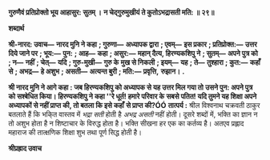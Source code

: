 **गुरुणैवं प्रतिप्रोक्तो भूय आहासुर: सुतम् ।** **न चेद्गुरुमुखीयं ते कुतोऽभद्रासती मति: ॥ २९॥** 

**शब्दार्थ** 

**श्री-नारद: उवाच—** **नारद मुनि ने कहा** **; गुरुणा—** **अध्यापक द्वारा** **; एवम्—** **इस प्रकार** **; प्रतिप्रोक्त:—** **उत्तर दिये जाने पर** **; भूय:—** **पुन:** **; आह—** **कहा** **; असुर:—** **महान् दैत्य, हिरण्यकशिपु ने** **; सुतम्—** **अपने पुत्र को** **; न—** **नहीं** **; चेत्—** **यदि** **; गुरु-मुखी—** **गुरु के** **मुख से निकली** **; इयम्—** **यह** **; ते—** **तुश्हारा** **; कुत:—** **कहाँ से** **; अभद्र—** **हे अशुभ** **; असती—** **अत्यन्त बुरी** **; मति:—** **प्रवृत्ति,** **रुझान।** **.** 

**श्री नारद मुनि ने आगे कहा : जब हिरण्यकशिपु को अध्यापक से यह उत्तर मिल गया तो** **उसने पुन: अपने पुत्र को सश्बेधित किया। हिरण्यकशिपु ने कहा ''रे धूर्त! हमारे परिवार के** **सबसे पतित! यदि तुमने यह शिक्षा अपने अध्यापकों से नहीं प्राप्त की, तो बतला कि इसे कहाँ** **से प्राप्त की?ÓÓ** **तात्पर्य :** श्रील विश्वनाथ चक्रवती ठाकुर बतलाते हैं कि भकि्त वास्तव में *भद्रा सती* होती है *अभद्र* *असती* नहीं होती। दूसरे शब्दों में, भक्ति का ज्ञान न तो अशुभ होता है न शिष्टाचार के विरुद्ध होता है। भक्ति सीखना हर एक का कर्तव्य है। अतएव प्रह्लाद महाराज की तात्क्षणिक शिक्षा शुभ तथा पूर्ण सिद्ध होती है।  

**श्रीप्रह्राद उवाच** 